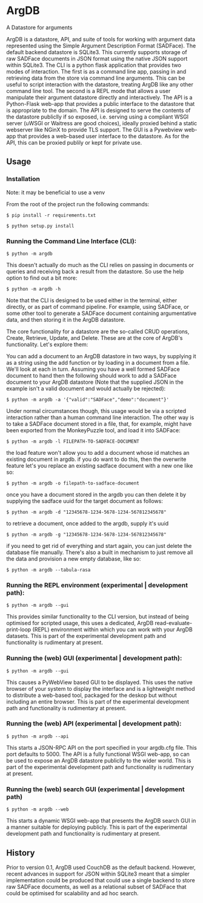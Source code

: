 # ArgDB

A Datastore for arguments

ArgDB is a datastore, API, and suite of tools for working with argument data represented using the Simple Argument Description Format (SADFace). The default backend datastore is SQLite3. This currently supports storage of raw SADFace documents in JSON format using the native JSON support within SQLite3. The CLI is a python flask application that provides two modes of interaction. The first is as a command line app, passing in and retrieving data from the store via command line arguments. This can be useful to script interaction with the datastore, treating ArgDB like any other command line tool. The second is a REPL mode that allows a user manipulate their argument datastore directly and interactively. The API is a Python-Flask web-app that provides a public interface to the datastore that is appropriate to the domain. The API is designed to serve the contents of the datastore publiclly if so exposed, i.e. serving using a compliant WSGI  server (uWSGI or Waitress are good choices), ideally proxied behind a static webserver like NGinX to provide TLS support. The GUI is a Pywebview web-app that provides a web-based user interface to the datastore. As for the API, this can be proxied publily or kept for private use.

## Usage

### Installation

Note: it may be beneficial to use a venv

From the root of the project run the following commands:
```
$ pip install -r requirements.txt
```
```
$ python setup.py install
```

### Running the Command Line Interface (CLI):

~~~~
$ python -m argdb
~~~~

This doesn't actually do much as the CLI relies on passing in documents or queries and receiving back a result from the datastore. So use the help option to find out a bit more:

~~~~
$ python -m argdb -h
~~~~

Note that the CLI is designed to be used either in the terminal, either directly, or as part of command pipeline. For example, using SADFace, or some other tool to generate a SADFace document containing argumentative data, and then storing it in the ArgDB datastore.

The core functionality for a datastore are the so-called CRUD operations, Create, Retrieve, Update, and Delete. These are at the core of ArgDB's functionality. Let's explore them:

You can add a document to an ArgDB datastore in two ways, by supplying it as a string using the add function or by loading in a document from a file. We'll look at each in turn. Assuming you have a well formed SADFace document to hand then the following should work to add a SADFace document to your ArgDB datastore (Note that the supplied JSON in the example isn't a valid document and would actually be rejected):

~~~~
$ python -m argdb -a '{"valid":"SADFace","demo":"document"}'
~~~~

Under normal circumstances though, this usage would be via a scripted interaction rather than a human command line interaction. The other way is to take a SADFace document stored in a file, that, for example, might have been exported from the MonkeyPuzzle tool, and load it into SADFace:

~~~~
$ python -m argdb -l FILEPATH-TO-SADFACE-DOCUMENT 
~~~~

the load feature won't allow you to add a document whose id matches an existing document in argdb. if you do want to do this, then the overwrite feature let's you replace an existing sadface document with a new one like so:

~~~~
$ python -m argdb -o filepath-to-sadface-document
~~~~


once you have a document stored in the argdb you can then delete it by supplying the sadface uuid for the target document as follows:

~~~~
$ python -m argdb -d "12345678-1234-5678-1234-567812345678"
~~~~

to retrieve a document, once added to the argdb, supply it's uuid

~~~~
$ python -m argdb -g "12345678-1234-5678-1234-567812345678"
~~~~

if you need to get rid of everything and start again, you can just delete the database file manually. There's also a built in mechanism to just remove all the data and provision a new empty database, like so:

~~~~
$ python -m argdb --tabula-rasa
~~~~



### Running the REPL environment (experimental | development path):

~~~~
$ python -m argdb --gui
~~~~

This provides similar functionality to the CLI version, but instead of being optimised for scripted usage, this uses a dedicated, ArgDB read-evaluate-print-loop (REPL) environment within which you can work with your ArgDB datasets. This is part of the experimental development path and functionality is rudimentary at present.

### Running the (web) GUI (experimental | development path):

~~~~
$ python -m argdb --gui
~~~~

This causes a PyWebView based GUI to be displayed. This uses the native browser of your system to display the interface and is a lightweight method to distribute a web-based tool, packaged for the deskop but without including an entire browser. This is part of the experimental development path and functionality is rudimentary at present.


### Running the (web) API (experimental | development path):

~~~~
$ python -m argdb --api
~~~~

This starts a JSON-RPC API on the port specified in your argdb.cfg file. This port defaults to 5000. The API is a fully functional WSGI web-app, so can be used to expose an ArgDB datastore publiclly to the wider world. This is part of the experimental development path and functionality is rudimentary at present.


### Running the (web) search GUI  (experimental | development path)

~~~~
$ python -m argdb --web
~~~~

This starts a dynamic WSGI web-app that presents the ArgDB search GUI in a manner suitable for deploying publicly. This is part of the experimental development path and functionality is rudimentary at present.



## History

Prior to version 0.1, ArgDB used CouchDB as the default backend. However, recent advances in support for JSON within SQLite3 meant that a simpler implementation could be produced that could use a single backend to store raw SADFace documents, as well as a relational subset of SADFace that could be optimised for scalability and ad hoc search.


